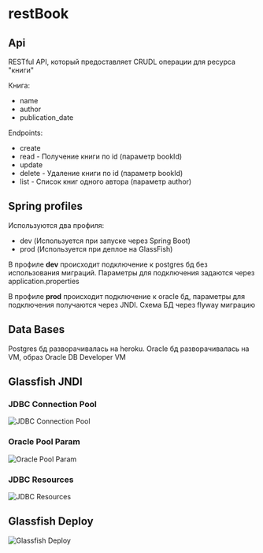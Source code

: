 # restBook

## Api

RESTful API, который предоставляет CRUDL операции для ресурса "книги"

Книга:
* name
* author
* publication_date

Endpoints:
* create 
* read - Получение книги по id (параметр bookId)
* update
* delete - Удаление книги по id (параметр bookId)
* list - Список книг одного автора (параметр author)

## Spring profiles

Используются два профиля:
* dev (Используется при запуске через Spring Boot)
* prod (Используется при деплое на GlassFish)

В профиле **dev** происходит подключение к postgres бд без использования миграций. Параметры 
для подключения задаются через application.properties

В профиле **prod** происходит подключение к oracle бд, параметры для подключения получаются через JNDI. Cхема БД через 
flyway миграцию

## Data Bases

Postgres бд разворачивалась на heroku.
Oracle бд разворачивалась на VM, образ Oracle DB Developer VM

## Glassfish JNDI

### JDBC Connection Pool

![JDBC Connection Pool](https://i.imgur.com/6ImPhvt.png)

### Oracle Pool Param

![Oracle Pool Param](https://i.imgur.com/BmVz2tW.png)

### JDBC Resources

![JDBC Resources](https://i.imgur.com/gFt0pkb.png)

## Glassfish Deploy

![Glassfish Deploy](https://i.imgur.com/JQ1ENPu.png)

